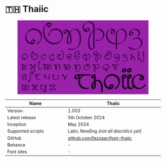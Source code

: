 # 🇹🇭 Thaiic

<div data-full-width="true"><figure><img src="../../.gitbook/assets/Thaiic Font Cover landscape.svg" alt=""><figcaption></figcaption></figure></div>

<table><thead><tr><th width="204">Name</th><th width="318">Thaiic</th></tr></thead><tbody><tr><td>Version</td><td>1.003</td></tr><tr><td>Latest release</td><td>5th October 2024</td></tr><tr><td>Inception</td><td>May 2024</td></tr><tr><td>Supported scripts</td><td>Latin, NewEng <em>(not all diacritics yet)</em> </td></tr><tr><td>GitHub</td><td><a href="https://github.com/fazzaan/font-thaiic">github.com/fazzaan/font-thaiic</a></td></tr><tr><td>Behance</td><td>-</td></tr><tr><td>Font sites</td><td>-</td></tr></tbody></table>
